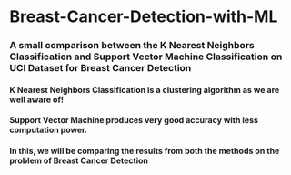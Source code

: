# Breast-Cancer-Detection-with-ML
### A small comparison between the K Nearest Neighbors Classification and Support Vector Machine Classification on UCI Dataset for Breast Cancer Detection
#### K Nearest Neighbors Classification is a clustering algorithm as we are well aware of!
#### Support Vector Machine produces very good accuracy with less computation power.
#### In this, we will be comparing the results from both the methods on the problem of Breast Cancer Detection

